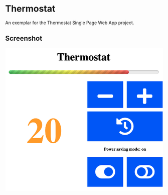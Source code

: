 # Thermostat

An exemplar for the Thermostat Single Page Web App project.

## Screenshot

<img src="https://github.com/xavierloos/Thermostat/blob/master/Jasmine/public/img/Screenshot.png" alt="Screenshot" />
